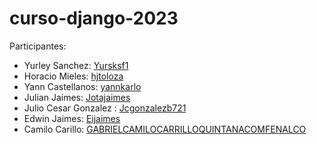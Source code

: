 # curso-django-2023

Participantes: 
- Yurley Sanchez: [Yursksf1](https://github.com/Yursksf1)
- Horacio Mieles: [hjtoloza](https://github.com/hjtoloza)
- Yann Castellanos: [yannkarlo](https://github.com/YannKarlo)
- Julian Jaimes: [Jotajaimes](https://github.com/Jotajaimes)
- Julio Cesar Gonzalez : [Jcgonzalezb721](https://github.com/Jcgonzalezb721)
- Edwin Jaimes: [Eijaimes](https://github.com/Eijaimes)
- Camilo Carillo: [GABRIELCAMILOCARRILLOQUINTANACOMFENALCO](https://github.com/GABRIELCAMILOCARRILLOQUINTANACOMFENALCO)


